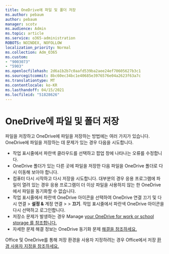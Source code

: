 ```yaml
---
title: OneDrive에 파일 및 폴더 저장
ms.author: pebaum
author: pebaum
manager: scotv
ms.audience: Admin
ms.topic: article
ms.service: o365-administration
ROBOTS: NOINDEX, NOFOLLOW
localization_priority: Normal
ms.collection: Adm_O365
ms.custom:
- "9003073"
- "5903"
ms.openlocfilehash: 2d6a1b2b7c0aafd539ba2aee24ef70605627b3c1
ms.sourcegitcommit: 8bc60ec34bc1e40685e3976576e04a2623f63a7c
ms.translationtype: MT
ms.contentlocale: ko-KR
ms.lasthandoff: 04/15/2021
ms.locfileid: "51828626"
---
```

# <a name="saving-files-and-folders-to-onedrive"></a>OneDrive에 파일 및 폴더 저장

파일을 저장하고 OneDrive에 파일을 저장하는 방법에는 여러 가지가 있습니다. OneDrive에 파일을 저장하는 데 문제가 있는 경우 다음을 시도합니다.

- 작업 표시줄에서 파란색 클라우드를 선택하고 팝업 창에 나타나는 오류를 수정합니다.
- OneDrive 폴더가 있는 다른 곳에 파일을 저장한 다음 파일을 OneDrive 폴더로 다시 이동해 보아야 합니다.
- 컴퓨터 다시 시작하고 다시 저장을 시도합니다. 대부분의 경우 응용 프로그램에 파일이 열려 있는 경우 응용 프로그램이 더 이상 파일을 사용하지 않는 한 OneDrive에서 파일을 동기화할 수 없습니다.    
- 작업 표시줄에서 파란색 OneDrive 아이콘을 선택하여 OneDrive 연결 끄기 및 다시 연결 > **설정 &** 계정 연결  >    >  **끄기**. 작업 표시줄에서 파란색 OneDrive 아이콘을 다시 선택하고 로그인합니다.
- 저장소 문제가 발생하는 경우 Manage [your OneDrive for work or school storage 를 참조합니다.](https://support.microsoft.com/office/manage-your-onedrive-for-work-or-school-storage-31519161-059c-4764-b6f8-f5cd29f7fe68)
- 자세한 문제 해결 정보는 OneDrive 동기화 문제 [해결을 참조하세요.](https://docs.microsoft.com/alchemyinsights/fix-onedrive-sync-issues)  

Office 및 OneDrive를 통해 저장 환경을 사용자 지정하려는 경우 Office에서 저장 [환경 사용자 지정을 참조하세요.](https://support.microsoft.com/office/customize-the-save-experience-in-office-786200a7-f5f2-4d26-a3ae-b78c60dd5d3b)
